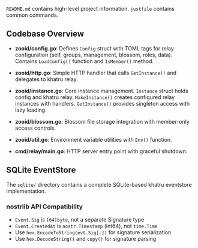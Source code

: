`README.md` contains high-level project information.
`justfile` contains common commands.

## Codebase Overview

- **zooid/config.go**: Defines `Config` struct with TOML tags for relay configuration (self, groups, management, blossom, roles, data). Contains `LoadConfig()` function and `IsMember()` method.

- **zooid/http.go**: Simple HTTP handler that calls `GetInstance()` and delegates to khatru relay.

- **zooid/instance.go**: Core instance management. `Instance` struct holds config and khatru relay. `MakeInstance()` creates configured relay instances with handlers. `GetInstance()` provides singleton access with lazy loading.

- **zooid/blossom.go**: Blossom file storage integration with member-only access controls.

- **zooid/util.go**: Environment variable utilities with `Env()` function.

- **cmd/relay/main.go**: HTTP server entry point with graceful shutdown.

## SQLite EventStore

The `sqlite/` directory contains a complete SQLite-based khatru eventstore implementation.

### nostrlib API Compatibility
- `Event.Sig` is `[64]byte`, not a separate Signature type
- `Event.CreatedAt` is `nostr.Timestamp` (int64), not `time.Time`
- Use `hex.EncodeToString(evt.Sig[:])` for signature serialization
- Use `hex.DecodeString()` and `copy()` for signature parsing
